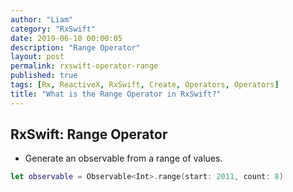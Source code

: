 ```yaml
---
author: "Liam"
category: "RxSwift"
date: 2019-06-10 00:00:05
description: "Range Operator"
layout: post
permalink: rxswift-operator-range
published: true
tags: [Rx, ReactiveX, RxSwift, Create, Operators, Operators]
title: "What is the Range Operator in RxSwift?"
---
```


## RxSwift: Range Operator

- Generate an observable from a range of values.

```swift
let observable = Observable<Int>.range(start: 2011, count: 8)
```
